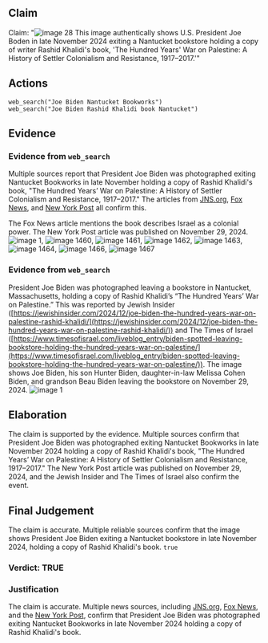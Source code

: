## Claim
Claim: "![image 28](media/44.jpg) This image authentically shows U.S. President Joe Boden in late November 2024 exiting a Nantucket bookstore holding a copy of writer Rashid Khalidi's book, 'The Hundred Years' War on Palestine: A History of Settler Colonialism and Resistance, 1917–2017.'"

## Actions
```
web_search("Joe Biden Nantucket Bookworks")
web_search("Joe Biden Rashid Khalidi book Nantucket")
```

## Evidence
### Evidence from `web_search`
Multiple sources report that President Joe Biden was photographed exiting Nantucket Bookworks in late November holding a copy of Rashid Khalidi's book, "The Hundred Years’ War on Palestine: A History of Settler Colonialism and Resistance, 1917–2017." The articles from [JNS.org](https://www.jns.org/biden-photographed-exiting-nantucket-shop-with-anti-israel-book/), [Fox News](https://www.foxnews.com/politics/biden-seen-holding-anti-israel-book-black-friday-shopping-excursion), and [New York Post](https://nypost.com/2024/11/29/us-news/biden-picks-up-anti-israel-book-during-black-friday-shopping-4-years-too-late-says-author/) all confirm this.

The Fox News article mentions the book describes Israel as a colonial power. The New York Post article was published on November 29, 2024. ![image 1](media/0.jpg), ![image 1460](media/2025-07-20_10-32-1753007547-788316.jpg), ![image 1461](media/2025-07-20_10-32-1753007549-155329.jpg), ![image 1462](media/2025-07-20_10-32-1753007549-607706.jpg), ![image 1463](media/2025-07-20_10-32-1753007554-991535.jpg), ![image 1464](media/2025-07-20_10-32-1753007556-344653.jpg), ![image 1466](media/2025-07-20_10-32-1753007557-987151.jpg), ![image 1467](media/2025-07-20_10-32-1753007559-504854.jpg)


### Evidence from `web_search`
President Joe Biden was photographed leaving a bookstore in Nantucket, Massachusetts, holding a copy of Rashid Khalidi’s “The Hundred Years’ War on Palestine.” This was reported by Jewish Insider ([https://jewishinsider.com/2024/12/joe-biden-the-hundred-years-war-on-palestine-rashid-khalidi/](https://jewishinsider.com/2024/12/joe-biden-the-hundred-years-war-on-palestine-rashid-khalidi/)) and The Times of Israel ([https://www.timesofisrael.com/liveblog_entry/biden-spotted-leaving-bookstore-holding-the-hundred-years-war-on-palestine/](https://www.timesofisrael.com/liveblog_entry/biden-spotted-leaving-bookstore-holding-the-hundred-years-war-on-palestine/)). The image shows Joe Biden, his son Hunter Biden, daughter-in-law Melissa Cohen Biden, and grandson Beau Biden leaving the bookstore on November 29, 2024. ![image 1](media/0.jpg)


## Elaboration
The claim is supported by the evidence. Multiple sources confirm that President Joe Biden was photographed exiting Nantucket Bookworks in late November 2024 holding a copy of Rashid Khalidi's book, "The Hundred Years’ War on Palestine: A History of Settler Colonialism and Resistance, 1917–2017." The New York Post article was published on November 29, 2024, and the Jewish Insider and The Times of Israel also confirm the event.


## Final Judgement
The claim is accurate. Multiple reliable sources confirm that the image shows President Joe Biden exiting a Nantucket bookstore in late November 2024, holding a copy of Rashid Khalidi's book. `true`

### Verdict: TRUE

### Justification
The claim is accurate. Multiple news sources, including [JNS.org](https://www.jns.org/biden-photographed-exiting-nantucket-shop-with-anti-israel-book/), [Fox News](https://www.foxnews.com/politics/biden-seen-holding-anti-israel-book-black-friday-shopping-excursion), and the [New York Post](https://nypost.com/2024/11/29/us-news/biden-picks-up-anti-israel-book-during-black-friday-shopping-4-years-too-late-says-author/), confirm that President Joe Biden was photographed exiting Nantucket Bookworks in late November 2024 holding a copy of Rashid Khalidi's book.
